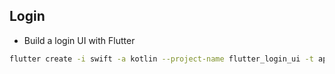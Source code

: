 ## Login

- Build a login UI with Flutter

```bash
flutter create -i swift -a kotlin --project-name flutter_login_ui -t app --org wk .
```